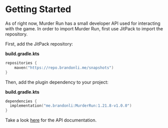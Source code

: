 # Getting Started

As of right now, Murder Run has a small developer API used for interacting with the game. In order to import Murder Run, 
first use JitPack to import the repository.

First, add the JitPack repository:

**build.gradle.kts**
```kotlin
repositories {
    maven("https://repo.brandonli.me/snapshots")
}
```

Then, add the plugin dependency to your project:

**build.gradle.kts**
```kotlin
dependencies { 
  implementation("me.brandonli:MurderRun:1.21.8-v1.0.0")
}
```

Take a look [here](api.md) for the API documentation.